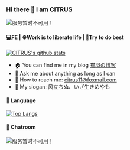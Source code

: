 ###  Hi there 👋 I am CITRUS

<img src="https://count.getloli.com/get/@github.readme" alt="服务暂时不可用！">

####  💻FE  |  ⚙️Work is to liberate life  |  🙂Try to do best

[![CITRUS's github stats](https://github-readme-stats.vercel.app/api?username=citrus-11&show_icons=true&count_private=true&theme=radical)](https://github.com/anuraghazra/github-readme-stats)

- 🏠  You can find me in my blog  [猫羽の博客](#) 
- 💬  Ask me about anything as long as I can
- 📮  How to reach me: citrus11@foxmail.com
- 📢  My slogan: 风立ちぬ、いざ生きめやも

####  🔖  Language

[![Top Langs](https://github-readme-stats.vercel.app/api/top-langs/?username=citrus-11&layout=compact)](https://github.com/citrus-11)


####  :sparkling_heart:  Chatroom

<a href="https://chat.getloli.com/room/@citrus-11.github?title=CITRUS-chatroom"><img src="https://chat.getloli.com/room/@citrus-11.github/svg?width=600&height=280&limit=20&theme=light&title=citrus-11@github:%20~&fontSize=13" align="left" alt="服务暂时不可用！" />

